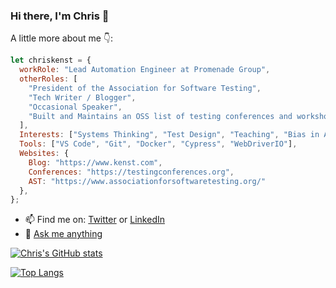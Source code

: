 ### Hi there, I'm Chris 👋 


A little more about me 👇: 

```javascript
let chriskenst = {
  workRole: "Lead Automation Engineer at Promenade Group",
  otherRoles: [
    "President of the Association for Software Testing",
    "Tech Writer / Blogger",
    "Occasional Speaker",
    "Built and Maintains an OSS list of testing conferences and workshops",
  ],
  Interests: ["Systems Thinking", "Test Design", "Teaching", "Bias in AI"],
  Tools: ["VS Code", "Git", "Docker", "Cypress", "WebDriverIO"],
  Websites: {
    Blog: "https://www.kenst.com",
    Conferences: "https://testingconferences.org",
    AST: "https://www.associationforsoftwaretesting.org/"
  },
};
```

- 📫 Find me on: [Twitter](https://twitter.com/ckenst) or [LinkedIn](https://www.linkedin.com/in/ckenst)
- 💬 [Ask me anything](https://github.com/ckenst/ama/issues/new)

<!--
**ckenst/ckenst** is a ✨ _special_ ✨ repository because its `README.md` (this file) appears on your GitHub profile.

Here are some ideas to get you started:

- 🔭 I’m currently working on ...
- 🌱 I’m currently learning ...
- 👯 I’m looking to collaborate on ...
- 🤔 I’m looking for help with ...
 ...

- 😄 Pronouns: ...
- ⚡ Fun fact: ...
![img](https://pbs.twimg.com/profile_banners/214186679/1594165150/1500x500)
-->

[![Chris's GitHub stats](https://github-readme-stats.vercel.app/api?username=ckenst&count_private=true&show_icons=true)](https://github.com/anuraghazra/github-readme-stats)

[![Top Langs](https://github-readme-stats.vercel.app/api/top-langs/?username=ckenst&hide=postscript&layout=compact)](https://github.com/anuraghazra/github-readme-stats)

